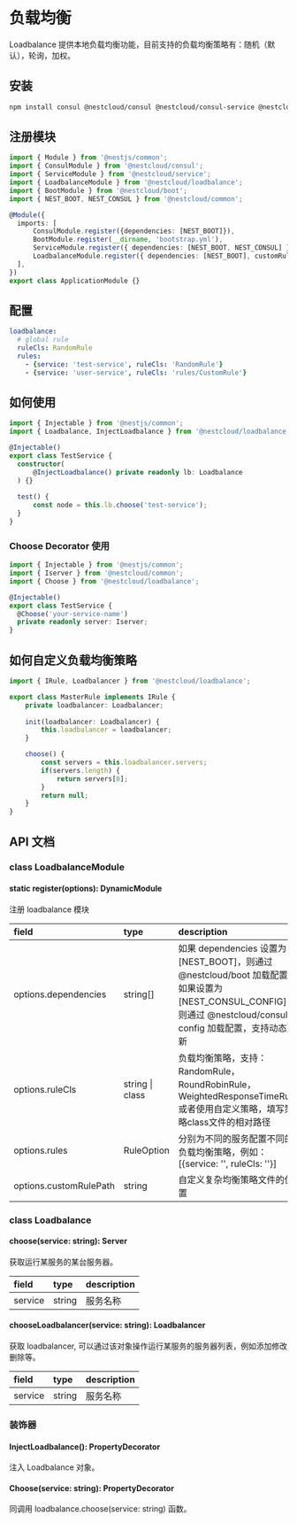 # 负载均衡

Loadbalance 提供本地负载均衡功能，目前支持的负载均衡策略有：随机（默认），轮询，加权。

## 安装

```bash
npm install consul @nestcloud/consul @nestcloud/consul-service @nestcloud/loadbalance --save
```

## 注册模块

```typescript
import { Module } from '@nestjs/common';
import { ConsulModule } from '@nestcloud/consul';
import { ServiceModule } from '@nestcloud/service';
import { LoadbalanceModule } from '@nestcloud/loadbalance';
import { BootModule } from '@nestcloud/boot';
import { NEST_BOOT, NEST_CONSUL } from '@nestcloud/common';

@Module({
  imports: [
      ConsulModule.register({dependencies: [NEST_BOOT]}),
      BootModule.register(__dirname, 'bootstrap.yml'),
      ServiceModule.register({ dependencies: [NEST_BOOT, NEST_CONSUL] }), // or NEST_CONSUL_CONFIG
      LoadbalanceModule.register({ dependencies: [NEST_BOOT], customRulePath: __dirname }),
  ],
})
export class ApplicationModule {}
```

## 配置

```yaml
loadbalance:
  # global rule
  ruleCls: RandomRule
  rules:
    - {service: 'test-service', ruleCls: 'RandomRule'}
    - {service: 'user-service', ruleCls: 'rules/CustomRule'}
```

## 如何使用

```typescript
import { Injectable } from '@nestjs/common';
import { Loadbalance, InjectLoadbalance } from '@nestcloud/loadbalance';

@Injectable()
export class TestService {
  constructor(
      @InjectLoadbalance() private readonly lb: Loadbalance
  ) {}
  
  test() {
      const node = this.lb.choose('test-service');
  }
}
```

### Choose Decorator 使用

```typescript
import { Injectable } from '@nestjs/common';
import { Iserver } from '@nestcloud/common';
import { Choose } from '@nestcloud/loadbalance';

@Injectable()
export class TestService {
  @Choose('your-service-name')
  private readonly server: Iserver;
}
```

## 如何自定义负载均衡策略

```typescript
import { IRule, Loadbalancer } from '@nestcloud/loadbalance';

export class MasterRule implements IRule {
    private loadbalancer: Loadbalancer;
    
    init(loadbalancer: Loadbalancer) {
        this.loadbalancer = loadbalancer;
    }

    choose() {
        const servers = this.loadbalancer.servers;
        if(servers.length) {
            return servers[0];
        }
        return null;
    }
}
```

## API 文档

### class LoadbalanceModule

#### static register\(options\): DynamicModule

注册 loadbalance 模块

| field | type | description |
| :--- | :--- | :--- |
| options.dependencies | string\[\] | 如果 dependencies 设置为 \[NEST\_BOOT\]，则通过 @nestcloud/boot 加载配置，如果设置为 \[NEST\_CONSUL\_CONFIG\]，则通过 @nestcloud/consul-config 加载配置，支持动态更新 |
| options.ruleCls | string \| class | 负载均衡策略，支持：RandomRule，RoundRobinRule，WeightedResponseTimeRule 或者使用自定义策略，填写策略class文件的相对路径 |
| options.rules | RuleOption | 分别为不同的服务配置不同的负载均衡策略，例如：\[{service: '', ruleCls: ''}\] |
| options.customRulePath | string | 自定义复杂均衡策略文件的位置 |

### class Loadbalance

#### choose\(service: string\): Server

获取运行某服务的某台服务器。

| field | type | description |
| :--- | :--- | :--- |
| service | string | 服务名称 |

#### chooseLoadbalancer\(service: string\): Loadbalancer

获取 loadbalancer, 可以通过该对象操作运行某服务的服务器列表，例如添加修改删除等。

| field | type | description |
| :--- | :--- | :--- |
| service | string | 服务名称 |

### 装饰器

#### InjectLoadbalance\(\): PropertyDecorator

注入 Loadbalance 对象。

#### Choose\(service: string): PropertyDecorator

同调用 loadbalance.choose(service: string) 函数。

